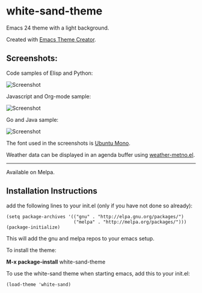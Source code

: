 # white-sand-theme
Emacs 24 theme with a light background.


Created with [Emacs Theme Creator](http://emacs-theme-creator.appspot.com).

Screenshots:
------------

Code samples of Elisp and Python:

![Screenshot](https://github.com/mswift42/white-sand-theme/raw/master/white-sand-elispandpython.png)

Javascript and Org-mode sample:

![Screenshot](https://github.com/mswift42/white-sand-theme/raw/master/white-sand-jsandorg.png)

Go and Java sample:

![Screenshot](https://github.com/mswift42/white-sand-theme/raw/master/white-sand-goandjava.png)


The font used in the screenshots is [Ubuntu Mono](http://font.ubuntu.com/).

Weather data can be displayed in an agenda buffer using [weather-metno.el](https://github.com/ruediger/weather-metno-el).

* * * 

Available on Melpa.

Installation Instructions
-------------------------

add the following lines to your init.el (only if you have not done so already):

    (setq package-archives '(("gnu" . "http://elpa.gnu.org/packages/")
                             ("melpa" . "http://melpa.org/packages/")))
    (package-initialize)



This will add the gnu and melpa repos to your emacs setup.

To install the theme:

**M-x package-install** white-sand-theme


To use the white-sand theme when starting emacs, add this to your init.el:

    (load-theme 'white-sand)
